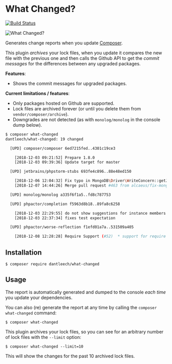 What Changed?
=============

[![Build Status](https://travis-ci.org/dantleech/what-changed.svg?branch=master)](https://travis-ci.org/dantleech/what-changed)

![What Changed?](https://user-images.githubusercontent.com/530801/49700600-d3d10a00-fbd8-11e8-8235-cf3dbb026f32.png)

Generates change reports when you update [Composer](https://getcomposer.org).

This plugin _archives_ your lock files, when you update it compares the new file with the previous one and then
calls the Github API to get the _commit messages_ for the differences between any upgraded packages.

**Features**:

- Shows the commit messages for upgraded packages.

**Current limitations / features**:

- Only packages hosted on Github are supported.
- Lock files are archived forever (or until you delete them from `vendor/composer/archive`).
- Downgrades are not detected (as with `monolog/monolog` in the console dump below).

```bash
$ composer what-changed
dantleech/what-changed: 19 changed

  [UPD] composer/composer 6ed7215fed..4301c19ce3

    [2018-12-03 09:21:52] Prepare 1.8.0
    [2018-12-03 09:39:36] Update target for master

  [UPD] jetbrains/phpstorm-stubs 693fe4c896..88e48ed150

    [2018-12-06 12:04:32] Fix typo in MongoDB\Driver\WriteConcern::getJournal
    [2018-12-07 14:44:26] Merge pull request #463 from alcaeus/fix-mongodb-writeconcern-typo  Fix typo in MongoDB\Driver\WriteConcern::getJournal

  [UPD] monolog/monolog a335f6f1a5..fd8c787753

  [UPD] phpactor/completion f5963d8b18..89fa8c6258

    [2018-12-03 22:29:55] do not show suggestions for instance members on static calls and vice-versa
    [2018-12-03 22:37:34] fixes test expectation

  [UPD] phpactor/worse-reflection f1efd01a7a..531509a405

    [2018-12-08 12:28:28] Require Support (#52)  * support for require / include    * renamed require to include walker    * handle binary expressio...
```

Installation
------------

```
$ composer require dantleech/what-changed
```

Usage
-----

The report is automatically generated and dumped to the console _each time_ you update your dependencies.

You can also (re) generate the report at any time by calling the `composer what-changed` command:

```
$ composer what-changed
```

This plugin archives your lock files, so you can see for an arbitrary number of lock files with the `--limit` option:

```
$ composer what-changed --limit=10
```

This will show the changes for the past 10 archived lock files.
